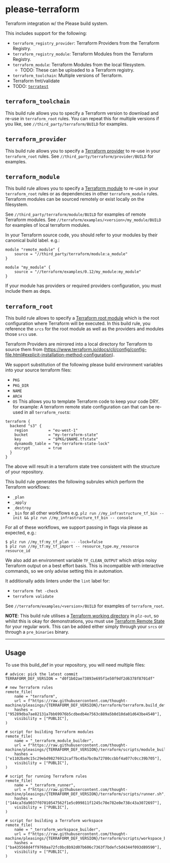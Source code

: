 # please-terraform
Terraform integration w/ the Please build system.

This includes support for the following:
 * `terraform_registry_provider`: Terraform Providers from the Terraform Registry.
 * `terraform_registry_module`: Terraform Modules from the Terraform Registry.
 * `terraform_module`: Terraform Modules from the local filesystem.
   * TODO: These can be uploaded to a Terraform registry.
 * `terraform_toolchain`: Multiple versions of Terraform.
 * Terraform fmt/validate
 * TODO: [`terratest`](https://terratest.gruntwork.io/)


## `terraform_toolchain`

This build rule allows you to specify a Terraform version to download and re-use in `terraform_root` rules. You can repeat this for multiple versions if you like, see `//third_party/terraform/BUILD` for examples.

## `terraform_provider`

This build rule allows you to specify a [Terraform provider](https://www.terraform.io/docs/providers/index.html) to re-use in your `terraform_root` rules. See `//third_party/terraform/provider/BUILD` for examples.

## `terraform_module`

This build rule allows you to specify a [Terraform module](https://www.terraform.io/docs/language/modules/index.html) to re-use in your `terraform_root` rules or as dependencies in other `terraform_module` rules. Terraform modules can be sourced remotely or exist locally on the filesystem. 

See `//third_party/terraform/module/BUILD` for examples of remote Terraform modules.
See `//terraform/examples/<version>/my_module/BUILD` for examples of local terraform modules.

In your Terraform source code, you should refer to your modules by their canonical build label. e.g.:

```
module "remote_module" {
    source = "//third_party/terraform/module:a_module"
}

module "my_module" {
    source = "//terraform/examples/0.12/my_module:my_module"
}
``` 

If your module has providers or required providers configuration, you must include them as deps.

## `terraform_root`

This build rule allows to specify a [Terraform root module](https://www.terraform.io/docs/language/modules/index.html#the-root-module) which is the root configuration where Terraform will be executed. In this build rule, you reference the `srcs` for the root module as well as the providers and modules those `srcs` use. 

Terraform Providers are mirrored into a local directory for Terraform to source them from (https://www.terraform.io/docs/cli/config/config-file.html#explicit-installation-method-configuration).


We support substitution of the following please build environment variables into your source terraform files:
 - `PKG`
 - `PKG_DIR`
 - `NAME`
 - `ARCH`
 - `OS` 
This allows you to template Terraform code to keep your code DRY. for example: A terraform remote state configuration can that can be re-used in all `terraform_root`s:
```
terraform {
  backend "s3" {
    region         = "eu-west-1"
    bucket         = "my-terraform-state"
    key            = "$PKG/$NAME.tfstate"
    dynamodb_table = "my-terraform-state-lock"
    encrypt        = true
  }
}
```
The above will result in a terraform state tree consistent with the structure of your repository.

This build rule generates the following subrules which perform the Terraform workflows:
 * `_plan`
 * `_apply`
 * `_destroy`
 * `_bin` for all other workflows e.g. `plz run //my_infrastructure_tf_bin -- init && plz run //my_infrastructure_tf_bin -- console`

For all of these workflows, we support passing in flags via please as expected, e.g.:
```
$ plz run //my_tf:my_tf_plan -- -lock=false
$ plz run //my_tf:my_tf_import -- resource_type.my_resource resource_id
```

We also add an environment variable `TF_CLEAN_OUTPUT` which strips noisy Terraform output on a best effort basis. This is incompatible with interactive commands, so we only advise setting this in automation.


It additionally adds linters under the `lint` label for:
* `terraform fmt -check`
* `terraform validate`

See `//terraform/examples/<version>/BUILD` for examples of `terraform_root`. 

**NOTE**: This build rule utilises a [Terraform working directory](https://www.terraform.io/docs/cli/init/index.html) in `plz-out`, so whilst this is okay for demonstrations, you must use [Terraform Remote State](https://www.terraform.io/docs/language/state/remote.html) for your regular work. This can be added either simply through your `srcs` or through a `pre_binaries` binary.

---

## Usage

To use this build_def in your repository, you will need multiple files:
```
# advice: pick the latest commit
TERRAFORM_DEF_VERSION = "d0f1b02ae73893e695f1e50f9df2d6378f8701df"

# new Terraform rules
remote_file(
    name = "terraform",
    url = f"https://raw.githubusercontent.com/thought-machine/pleasings/{TERRAFORM_DEF_VERSION}/terraform/terraform.build_defs",
    hashes = ["95289dba7ae82131a7bb69976b5cdbedb4e7563c889a5b0d10da01d643be4540"],
    visibility = ["PUBLIC"],
)

# script for building Terraform modules
remote_file(
    name = "_terraform_module_builder",
    url = f"https://raw.githubusercontent.com/thought-machine/pleasings/{TERRAFORM_DEF_VERSION}/terraform/scripts/module_builder.sh",
    hashes = ["e1102ba9c15c29ebd98276912caf7bc45a7bc0a72780ccbbf4a077c0cc39b705"],
    visibility = ["PUBLIC"],
)

# script for running Terraform rules
remote_file(
    name = "_terraform_runner",
    url = f"https://raw.githubusercontent.com/thought-machine/pleasings/{TERRAFORM_DEF_VERSION}/terraform/scripts/runner.sh",
    hashes = ["144ca7da9037f07010547562f1e5c099811f1245c70e782e0e738c43a3072697"],
    visibility = ["PUBLIC"],
)

# script for building a Terraform workspace
remote_file(
    name = "_terraform_workspace_builder",
    url = f"https://raw.githubusercontent.com/thought-machine/pleasings/{TERRAFORM_DEF_VERSION}/terraform/scripts/workspace_builder.sh",
    hashes = ["ba435568d4ff9760aa72fc0bc8b92d07b606c7363f7bdefc5d4344f093d89590"],
    visibility = ["PUBLIC"],
)
```

